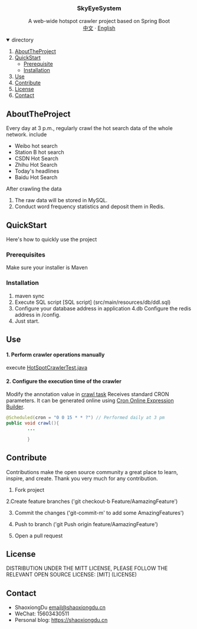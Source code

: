<h3 align="center">SkyEyeSystem</h3>

  <p align="center">
     A web-wide hotspot crawler project based on Spring Boot
    <br />
    <a href="./README.md">中文</a>
    ·
    <a href="./README_en.md">English</a>
  </p>
<details open="open">
  <summary>directory</summary>
  <ol>
    <li>
      <a href="#AboutTheProject">AboutTheProject</a>
    </li>
    <li>
      <a href="#QuickStart">QuickStart</a>
      <ul>
        <li><a href="#Prerequisite">Prerequisite</a></li>
        <li><a href="#Installation">Installation</a></li>
      </ul>
    </li>
    <li><a href="#Use">Use</a></li>
    <li><a href="#Contribute">Contribute</a></li>
    <li><a href="#License">License</a></li>
    <li><a href="#Contact">Contact</a></li>
  </ol>
</details>

## AboutTheProject

Every day at 3 p.m., regularly crawl the hot search data of the whole network. include

- Weibo hot search
- Station B hot search
- CSDN Hot Search
- Zhihu Hot Search
- Today's headlines
- Baidu Hot Search

After crawling the data

1. The raw data will be stored in MySQL.
2. Conduct word frequency statistics and deposit them in Redis.

## QuickStart

Here's how to quickly use the project

### Prerequisites

Make sure your installer is Maven

### Installation

1. maven sync
2. Execute SQL script [SQL script] (src/main/resources/db/ddl.sql)
3. Configure your database address in application
   4.db Configure the redis address in /config.
5. Just start.

## Use

#### 1. Perform crawler operations manually

execute [HotSpotCrawlerTest.java](src/test/java/cn/shoxiongdu/SkyEyeSystem/task/hotspot/crawl/BiliBiliCrawlerTest.java)

#### 2. Configure the execution time of the crawler

Modify the annotation value
in [crawl task](src/main/java/cn/shoxiongdu/SkyEyeSystem/task/hotspot/crawl/CrawlerTask.java)
Receives standard CRON parameters. It can be generated online
using [Cron Online Expression Builder](http://cron.ciding.cc/).

```java
@Scheduled(cron = "0 0 15 * * ?") // Performed daily at 3 pm
public void crawl(){
        ...

        }
```

## Contribute

Contributions make the open source community a great place to learn, inspire, and create. Thank you very much for any
contribution.

1. Fork project

2.Create feature branches ('git checkout-b Feature/AamazingFeature')

3. Commit the changes ('git-commit-m' to add some AmazingFeatures')

4. Push to branch ('git Push origin feature/AamazingFeature')

5. Open a pull request

## License

DISTRIBUTION UNDER THE MITT LICENSE, PLEASE FOLLOW THE RELEVANT OPEN SOURCE LICENSE: [MIT] (LICENSE)

## Contact

- ShaoxiongDu email@shaoxiongdu.cn
- WeChat: 15603430511
- Personal blog: https://shaoxiongdu.cn